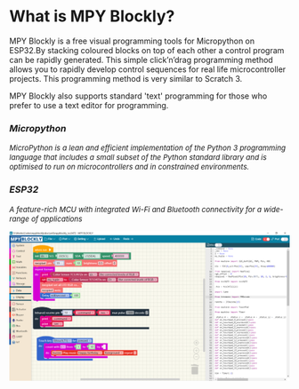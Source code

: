 # What is MPY Blockly?
MPY Blockly is a free visual  programming tools for Micropython on ESP32.By stacking coloured blocks on top of each other a control program can be rapidly generated. 
This simple click’n’drag programming method allows you to rapidly develop control sequences for real life microcontroller projects. This programming method is very similar to Scratch 3.

MPY Blockly also supports standard  'text' programming for those who prefer to use a text editor for programming. 

### *Micropython*
<font size=2>*MicroPython is a lean and efficient implementation of the Python 3 programming language that includes a small subset of the Python standard library and is optimised to run on microcontrollers and in constrained environments.*</font>

### *ESP32*
<font size=2>*A feature-rich MCU with integrated Wi-Fi and Bluetooth connectivity for a wide-range of applications*</font>

 ![](./assets/screenshot1.png "Title is optional")